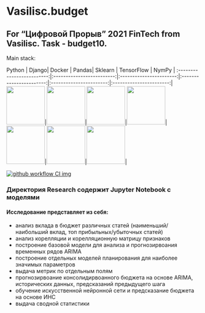 
# Vasilisc.budget

## For “Цифровой Прорыв” 2021 FinTech from Vasilisc. Task - budget10.

Main stack:

Python         |  Django| Docker  | Pandas| Sklearn | TensorFlow | NymPy |
:-------------------------:|:-------------------------:|:-----------------------:|:-----------------------:|:-----------------------:|:-----------------------:|
<img src=https://e.sfu-kras.ru/pluginfile.php/1794713/course/overviewfiles/%D0%9B%D0%BE%D0%B3%D0%BE%D1%82%D0%B8%D0%BF.jpg width="100" height="100" />|<img src=https://w7.pngwing.com/pngs/159/366/png-transparent-django-python-computer-icons-logo-python-text-label-rectangle.png width="100" height="100" />|<img src=https://e7.pngegg.com/pngimages/852/593/png-clipart-using-docker-developing-and-deploying-software-with-containers-application-software-software-deployment-computer-software-github-marine-mammal-logo.png width="100" height="100" />|<img src=https://chanzuckerberg.com/wp-content/uploads/2019/11/pandas.png width=100 height=100/>|<img src=https://www.oursky.com/assets/img/tech__scikit.png width=100 height=100/>|<img src=https://upload.wikimedia.org/wikipedia/commons/thumb/1/11/TensorFlowLogo.svg/1200px-TensorFlowLogo.svg.png width="100" height="100" />|<img src=https://user-images.githubusercontent.com/82882128/132093816-429d9b14-941f-4c52-adfa-4bc9ac426a03.png width="100" height="100" />| 


[![github workflow CI img]][github workflow CI]

[github workflow CI img]: https://github.com/xausssr/vasilisc.budget/actions/workflows/build-ci.yaml/badge.svg
[github workflow CI]: https://github.com/xausssr/vasilisc.budget/actions/workflows/build-ci.yaml

### Директория Research содержит Jupyter Notebook с моделями
#### Исследование представляет из себя:
- анализ вклада в бюджет различных статей (наименьший/наибольший вклад, топ прибыльных/убыточных статей)
- анализ корелляции и корелляционную матрицу признаков
- построение базовой модели для анализа и прогнозирвоания временных рядов ARIMA
- построение отдельных моделей планирования для наиболее значимых параметров
- выдача метрик по отдельным полям
- прогнозирвоание консолидирвоанного бюджета на основе ARIMA, исторических данных, предсказаний предыдущего шага
- обучение искусственной нейронной сети и предсказание бюджета на основе ИНС
- выдача сводной статистики



